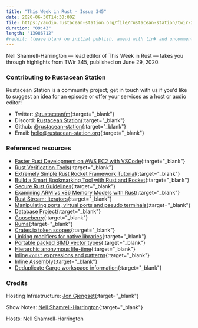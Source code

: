 ```yaml
---
title: "This Week in Rust - Issue 345"
date: 2020-06-30T14:30:00Z
file: https://audio.rustacean-station.org/file/rustacean-station/twir-2020-06-29.mp3
duration: "09:43"
length: "13986712"
#reddit: (leave blank on initial publish, amend with link and uncomment this line after Reddit thread has been posted)
---
```


Nell Shamrell-Harrington — lead editor of This Week in Rust — takes you through highlights from TWir 345, published on June 29, 2020.

<!--
The episode introduction goes here.
The first paragraph should ideally be short, and is used in various
places as a "short description" for the episode. Any subsequent
paragraphs show up as "expanded description".
-->

### Contributing to Rustacean Station

<!-- You can probably leave this as-is -->

Rustacean Station is a community project; get in touch with us if you'd like to suggest an idea for an episode or offer your services as a host or audio editor!

 - Twitter: [@rustaceanfm](https://twitter.com/rustaceanfm){:target="_blank"}
 - Discord: [Rustacean Station](https://discord.gg/cHc3Gyc){:target="_blank"}
 - Github: [@rustacean-station](https://github.com/rustacean-station/){:target="_blank"}
 - Email: [hello@rustacean-station.org](mailto:hello@rustacean-station.org){:target="_blank"}

### Referenced resources

* [Faster Rust Development on AWS EC2 with VSCode](https://dev.to/rimutaka/faster-rust-development-on-aws-ec2-with-vscode-4hno){:target="_blank"}
* [Rust Verification Tools](https://alastairreid.github.io/rust-verification-tools/){:target="_blank"}
* [Extremely Simple Rust Rocket Framework Tutorial](https://frogtok.com/extremely-simple-rust-rocket-framework-tutorial/){:target="_blank"}
* [Build a Smart Bookmarking Tool with Rust and Rocket](https://developers.facebook.com/blog/post/2020/06/03/build-smart-bookmarking-tool-rust-rocket/){:target="_blank"}
* [Secure Rust Guidelines](https://anssi-fr.github.io/rust-guide/){:target="_blank"}
* [Examining ARM vs x86 Memory Models with Rust](https://www.nickwilcox.com/blog/arm_vs_x86_memory_model/){:target="_blank"}
* [Rust Stream: Iterators](https://www.youtube.com/watch?v=lQt0adYPdfQ&feature=youtu.be){:target="_blank"}
* [Manipulating ports, virtual ports and pseudo terminals](https://www.youtube.com/watch?v=_cYz03jS7tk&feature=youtu.be){:target="_blank"}
* [Database Project](https://github.com/alex-dukhno/database){:target="_blank"}
* [Gooseberry](https://github.com/out-of-cheese-error/gooseberry){:target="_blank"}
* [Ruma](https://github.com/ruma/ruma){:target="_blank"}
* [Crates.io token scopes](https://github.com/rust-lang/rfcs/pull/2947){:target="_blank"}
* [Linking modifiers for native libraries](https://github.com/rust-lang/rfcs/pull/2951){:target="_blank"}
* [Portable packed SIMD vector types](https://github.com/rust-lang/rfcs/pull/2948){:target="_blank"}
* [Hierarchic anonymous life-time](https://github.com/rust-lang/rfcs/pull/2949){:target="_blank"}
* [Inline `const` expressions and patterns](https://github.com/rust-lang/rfcs/pull/2920){:target="_blank"}
* [Inline Assembly](https://github.com/rust-lang/rfcs/pull/2873){:target="_blank"}
* [Deduplicate Cargo workspace information](https://github.com/rust-lang/rfcs/pull/2906){:target="_blank"}

### Credits

Hosting Infrastructure: [Jon Gjengset](https://twitter.com/jonhoo/){:target="_blank"}

Show Notes: [Nell Shamrell-Harrington](https://twitter.com/nellshamrell){:target="_blank"}

Hosts: Nell Shamrell-Harrington
